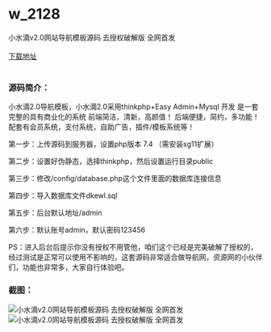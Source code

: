 # w_2128
小水滴v2.0网站导航模板源码 去授权破解版 全网首发
<br/></br>
[下载地址](https://www.uuid2.com/2128.html "下载地址")
<br/></br>
<h3>源码简介：</h3>
<p>小水滴2.0导航模板，小水滴2.0采用thinkphp+Easy Admin+Mysql 开发 是一套完整的具有商业化的系统 前端简洁，清新，高颜值！ 后端便捷，简约，多功能！ 配套有会员系统，支付系统，自助广告，插件/模板系统等！<p>
<p>第一步：上传源码到服务器，设置php版本 7.4 （需安装sg11扩展）<p>
<p>第二步：设置好伪静态，选择thinkphp，然后设置运行目录public<p>
<p>第三步：修改/config/database.php这个文件里面的数据库连接信息<p>
<p>第四步：导入数据库文件dkewl.sql<p>
<p>第五步：后台默认地址/admin<p>
<p>第六步：默认账号admin，默认密码123456<p>
<p>PS：进入后台后提示你没有授权不用管他，咱们这个已经是完美破解了授权的，经过测试是正常可以使用不影响的，这套源码非常适合做导航网，资源网的小伙伴们，功能也非常多，大家自行体验吧。<p>
<h3>截图：</h3>
<img src="https://www.uuid2.com/wp-content/uploads/img/202205/bb2b9fa662.jpg" alt="小水滴v2.0网站导航模板源码 去授权破解版 全网首发"><img src="https://www.uuid2.com/wp-content/uploads/img/202205/bb2b9fa309.jpg" alt="小水滴v2.0网站导航模板源码 去授权破解版 全网首发">
